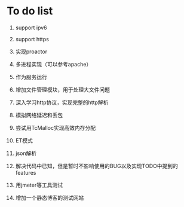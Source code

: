 # To do list

1. support ipv6

2. support https

3. 实现proactor

4. 多进程实现（可以参考apache）

5. 作为服务运行

6. 增加文件管理模块，用于处理大文件问题

7. 深入学习http协议，实现完整的http解析

8. 模拟网络延迟和丢包

9. 尝试用TcMalloc实现高效内存分配

10. ET模式

11. json解析

12. 解决代码中已知，但是暂时不影响使用的BUG以及实现TODO中提到的features

13. 用jmeter等工具测试

14. 增加一个静态博客的测试网站
